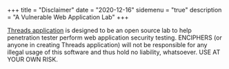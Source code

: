 +++
title = "Disclaimer"
date = "2020-12-16"
sidemenu = "true"
description = "A Vulnerable Web Application Lab"
+++


[Threads application](https://github.com/enciphers/Threads) is designed to be an open source lab to help penetration tester perform web application security testing. ENCIPHERS (or anyone in creating Threads application) will not be responsible for any illegal usage of this software and thus hold no liability, whatsoever. USE AT YOUR OWN RISK.
